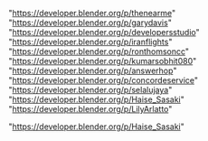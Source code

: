 "https://developer.blender.org/p/thenearme"
"https://developer.blender.org/p/garydavis"
"https://developer.blender.org/p/developersstudio"
"https://developer.blender.org/p/iranflights"
"https://developer.blender.org/p/ronthomsoncc"
"https://developer.blender.org/p/kumarsobhit080"
"https://developer.blender.org/p/answerhop"
"https://developer.blender.org/p/concordeservice"
"https://developer.blender.org/p/selalujaya"
"https://developer.blender.org/p/Haise_Sasaki"
"https://developer.blender.org/p/LilyArlatto"
 
"https://developer.blender.org/p/Haise_Sasaki"
 
